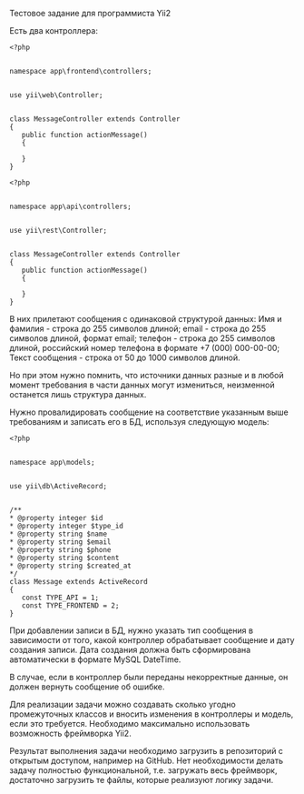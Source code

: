 Тестовое задание для программиста Yii2

Есть два контроллера:
```
<?php


namespace app\frontend\controllers;


use yii\web\Controller;


class MessageController extends Controller
{
   public function actionMessage()
   {
      
   }
}
```
```
<?php


namespace app\api\controllers;


use yii\rest\Controller;


class MessageController extends Controller
{
   public function actionMessage()
   {
      
   }
}
```
В них прилетают сообщения с одинаковой структурой данных:
Имя и фамилия - строка до 255 символов длиной;
email - строка до 255 символов длиной, формат email;
телефон - строка до 255 символов длиной, российский номер телефона в формате +7 (000) 000-00-00;
Текст сообщения - строка от 50 до 1000 символов длиной.

Но при этом нужно помнить, что источники данных разные и в любой момент требования в части данных могут измениться, неизменной останется лишь структура данных.

Нужно провалидировать сообщение на соответствие указанным выше требованиям и записать его в БД, используя следующую модель:
```
<?php


namespace app\models;


use yii\db\ActiveRecord;


/**
* @property integer $id
* @property integer $type_id
* @property string $name
* @property string $email
* @property string $phone
* @property string $content
* @property string $created_at
*/
class Message extends ActiveRecord
{
   const TYPE_API = 1;
   const TYPE_FRONTEND = 2;
}
```
При добавлении записи в БД, нужно указать тип сообщения в зависимости от того, какой контроллер обрабатывает сообщение и дату создания записи. Дата создания должна быть сформирована автоматически в формате MySQL DateTime.

В случае, если в контроллер были переданы некорректные данные, он должен вернуть сообщение об ошибке.

Для реализации задачи можно создавать сколько угодно промежуточных классов и вносить изменения в контроллеры и модель, если это требуется. Необходимо максимально использовать возможность фреймворка Yii2.

Результат выполнения задачи необходимо загрузить в репозиторий с открытым доступом, например на GitHub. Нет необходимости делать задачу полностью функциональной, т.е. загружать весь фреймворк, достаточно загрузить те файлы, которые реализуют логику задачи.

